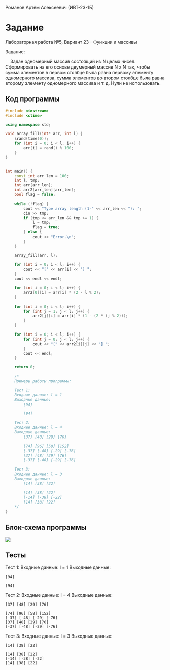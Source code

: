 Романов Артём Алексеевич (ИВТ-23-1Б)

# Задание

Лабораторная работа №5, Вариант 23 - Функции и массивы

Задание:

    Задан одномерный массив состоящий из N целых чисел. 
Сформировать на его основе двумерный массив N x N так, 
чтобы сумма элементов в первом столбце была равна 
первому элементу одномерного массива, сумма элементов 
во втором столбце была равна второму элементу 
одномерного массива и т. д. Нули не использовать.

## Код программы

```cpp
#include <iostream>
#include <ctime>

using namespace std;

void array_fill(int* arr, int l) {
    srand(time(0));
    for (int i = 0; i < l; i++) {
        arr[i] = rand() % 100;
    }
}


int main() {
    const int arr_len = 100;
    int l, tmp;
    int arr[arr_len];
    int arr2[arr_len][arr_len];
    bool flag = false;

    while (!flag) {
        cout << "Type array length (1-" << arr_len << "): ";
        cin >> tmp;
        if (tmp <= arr_len && tmp >= 1) {
            l = tmp;
            flag = true;
        } else {
            cout << "Error.\n";
        }
    }

    array_fill(arr, l);

    for (int i = 0; i < l; i++) {
        cout << "[" << arr[i] << "] ";
    }
    cout << endl << endl;

    for (int i = 0; i < l; i++) {
        arr2[0][i] = arr[i] * (2 - l % 2);
    }

    for (int i = 0; i < l; i++) {
        for (int j = 1; j < l; j++) {
            arr2[j][i] = arr[i] * (1 - (2 * (j % 2)));
        }
    }

    for (int i = 0; i < l; i++) {
        for (int j = 0; j < l; j++) {
            cout << "[" << arr2[i][j] << "] ";
        }
        cout << endl;
    }

    return 0;

    /*
    Примеры работы программы:

    Тест 1:
    Входные данные: l = 1
    Выходные данные:
        [94]

        [94]

    Тест 2:
    Входные данные: l = 4
    Выходные данные:
        [37] [48] [29] [76]

        [74] [96] [58] [152]
        [-37] [-48] [-29] [-76]
        [37] [48] [29] [76]
        [-37] [-48] [-29] [-76]

    Тест 3:
    Входные данные: l = 3
    Выходные данные:
        [14] [38] [22]

        [14] [38] [22]
        [-14] [-38] [-22]
        [14] [38] [22]
    */
}
```

## Блок-схема программы

![](C:\Users\DELL\source\repos\LABS_INF\Sem_2\Labs\5%20(Zel)\5(zel).png)

## Тесты

Тест 1:
Входные данные: l = 1
Выходные данные:

    [94]
    
    [94]

Тест 2:
Входные данные: l = 4
Выходные данные:

    [37] [48] [29] [76]
    
    [74] [96] [58] [152]
    [-37] [-48] [-29] [-76]
    [37] [48] [29] [76]
    [-37] [-48] [-29] [-76]

Тест 3:
Входные данные: l = 3
Выходные данные:

    [14] [38] [22]
    
    [14] [38] [22]
    [-14] [-38] [-22]
    [14] [38] [22]
